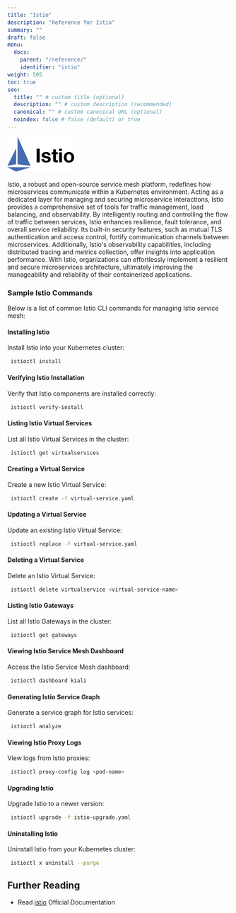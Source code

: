 ```yaml
---
title: "Istio"
description: "Reference for Istio"
summary: ""
draft: false
menu:
  docs:
    parent: "/reference/"
    identifier: "istio"
weight: 505
toc: true
seo:
  title: "" # custom title (optional)
  description: "" # custom description (recommended)
  canonical: "" # custom canonical URL (optional)
  noindex: false # false (default) or true
---
```


<picture><img src="/images/references/istio.png" alt="Screenshot of Istio Logo" width="30%" height="30%"></img></picture>
<br /><br />
Istio, a robust and open-source service mesh platform, redefines how microservices communicate within a Kubernetes environment. Acting as a dedicated layer for managing and securing microservice interactions, Istio provides a comprehensive set of tools for traffic management, load balancing, and observability. By intelligently routing and controlling the flow of traffic between services, Istio enhances resilience, fault tolerance, and overall service reliability. Its built-in security features, such as mutual TLS authentication and access control, fortify communication channels between microservices. Additionally, Istio's observability capabilities, including distributed tracing and metrics collection, offer insights into application performance. With Istio, organizations can effortlessly implement a resilient and secure microservices architecture, ultimately improving the manageability and reliability of their containerized applications.
<br/>

### Sample Istio Commands

Below is a list of common Istio CLI commands for managing Istio service mesh:

#### Installing Istio

Install Istio into your Kubernetes cluster:

```bash
 istioctl install
```

#### Verifying Istio Installation

Verify that Istio components are installed correctly:

```bash
 istioctl verify-install
```

#### Listing Istio Virtual Services

List all Istio Virtual Services in the cluster:

```bash
 istioctl get virtualservices
```

#### Creating a Virtual Service

Create a new Istio Virtual Service:

```bash
 istioctl create -f virtual-service.yaml
```

#### Updating a Virtual Service

Update an existing Istio Virtual Service:

```bash
 istioctl replace -f virtual-service.yaml
```

#### Deleting a Virtual Service

Delete an Istio Virtual Service:

```bash
 istioctl delete virtualservice <virtual-service-name>
```

#### Listing Istio Gateways

List all Istio Gateways in the cluster:

```bash
 istioctl get gateways
```

#### Viewing Istio Service Mesh Dashboard

Access the Istio Service Mesh dashboard:

```bash
 istioctl dashboard kiali
```

#### Generating Istio Service Graph

Generate a service graph for Istio services:

```bash
 istioctl analyze
```

#### Viewing Istio Proxy Logs

View logs from Istio proxies:

```bash
 istioctl proxy-config log <pod-name>
```

#### Upgrading Istio

Upgrade Istio to a newer version:

```bash
 istioctl upgrade -f istio-upgrade.yaml
```

#### Uninstalling Istio

Uninstall Istio from your Kubernetes cluster:

```bash
 istioctl x uninstall --purge
```

## Further Reading

- Read [istio](https://istio.io/) Official Documentation
